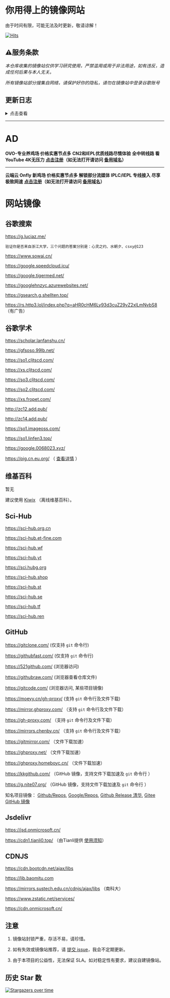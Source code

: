 # 你用得上的镜像网站
由于时间有限，可能无法及时更新，敬请谅解！

[![Hits](https://hits.seeyoufarm.com/api/count/incr/badge.svg?url=https%3A%2F%2Fgithub.com%2FHeroic-Studio%2FGoogle-Mirrors&count_bg=%2379C83D&title_bg=%23555555&icon=&icon_color=%23E7E7E7&title=hits&edge_flat=false)](https://hits.seeyoufarm.com)

## ⚠服务条款
*本仓库收集的镜像站仅供学习研究使用，严禁滥用或用于非法用途，如有违反，造成任何后果与本人无关。*

*所有镜像站部分搜集自网络，请保护好你的隐私，请勿在镜像站中登录谷歌账号*
## 更新日志
<details>
<summary>点击查看</summary>
2023.6.16 更新各类镜像站地址

2023.5.20 更新各类镜像地址

2023.2.23 更新Wikipedia镜像站，移除Google失效镜像

2023.2.18 移除失效地址，新增Google镜像

2023.1.3 新增Wikipedia镜像

2022.12.18 新增Google，GitHub镜像

2022.11.11 全面更新镜像地址

2022.7.30 由墨尘更新Jsdelivr,CDNJS镜像

2022.8.20 由墨尘更新免费V2ray,Google镜像站地址
</details>

*****

# AD
**OVO-专业养鸡场 价格实惠节点多**
**CN2和IEPL优质线路尽情体验**
**全中转线路 看YouTube 4K无压力**
**[点击注册](https://nd.hamstring.cfd/#/register?code=28A42L72)（如无法打开请访问 [备用域名](https://vni.o.websiteovo.top/#/register?code=28A42L72)）**

*****

**云端云 Onfly 新鸡场 价格实惠节点多**
**解锁部分流媒体**
**IPLC/IEPL 专线接入 尽享极致网速**
**[点击注册](https://www.022024.xyz/#/register?code=ccP1TUsg)（如无法打开请访问 [备用域名](https://www.onfly.homes/#/register?code=ccP1TUsg)）**

# 网站镜像

## 谷歌搜索

https://g.luciaz.me/
```
验证你是否来自浙江大学，三个问题的答案分别是：心灵之约、水朝夕、csxy@123
```

https://www.sowai.cn/

https://google.speedcloud.icu/

https://google.tigermed.net/

https://googlehnzyc.azurewebsites.net/

https://gsearch.g.shellten.top/

https://rs.http3.lol/index.php?q=aHR0cHM6Ly93d3cuZ29vZ2xlLmNvbS8 （有广告）

## 谷歌学术

https://scholar.lanfanshu.cn/

https://gfsoso.99lb.net/

https://so1.cljtscd.com/

https://xs.cljtscd.com/

https://so3.cljtscd.com/

https://so2.cljtscd.com/

https://xs.fropet.com/

http://zc12.add.pub/

http://zc14.add.pub/

https://so1.imageoss.com/

https://so1.linfen3.top/

https://google.0068023.xyz/

https://pig.cn.eu.org/ （ [查看详情](https://github.com/xiaozhu2007/-) ）

## 维基百科
暂无

建议使用 [Kiwix](https://www.jianshu.com/p/cfdd051cddc0) （离线维基百科）。

## Sci-Hub

https://sci-hub.org.cn

https://sci-hub.et-fine.com

https://sci-hub.wf

https://sci-hub.yt

https://sci.hubg.org

https://sci-hub.shop

https://sci-hub.st

https://sci-hub.se

https://sci-hub.tf

https://sci-hub.ren

## GitHub

https://gitclone.com/       (仅支持 `git` 命令行)

https://githubfast.com/     (仅支持 `git` 命令行)

https://521github.com/      (浏览器访问)

https://githubraw.com/      (浏览器查看仓库文件)

https://gitcode.com/        (浏览器访问, 某些项目镜像)

https://moeyy.cn/gh-proxy/  (支持 `git` 命令行及文件下载)

https://mirror.ghproxy.com/ （支持 `git` 命令行及文件下载）

https://gh-proxy.com/ （支持 `git` 命令行及文件下载）

https://mirrors.chenby.cn/ （支持 `git` 命令行及文件下载）

https://gitmirror.com/ （文件下载加速）

https://ghproxy.net/ （文件下载加速）

https://ghproxy.homeboyc.cn/ （文件下载加速）

https://kkgithub.com/ （GitHub 镜像，支持文件下载加速及 `git` 命令行 ）

https://g.nite07.org/ （GitHub 镜像，支持文件下载加速及 `git` 命令行 ）

知名项目镜像：
[Github/Repos](https://gitcode.com/org/github/repos),
[Google/Repos](https://gitcode.com/org/google/repos),
[Github Release 清华](https://mirrors.tuna.tsinghua.edu.cn/github-release),
[Gitee GitHub 镜像](https://gitee.com/organizations/mirrors/projects)

## Jsdelivr

https://jsd.onmicrosoft.cn/

https://cdn1.tianli0.top/  （由Tianli提供  <a href="https://tianli-blog.club/%e5%85%8d%e8%b4%b9jsd%e9%95%9c%e5%83%8f%e4%bd%bf%e7%94%a8%e6%89%8b%e5%86%8c/">使用须知</a>）

## CDNJS

https://cdn.bootcdn.net/ajax/libs

https://lib.baomitu.com

https://mirrors.sustech.edu.cn/cdnjs/ajax/libs （南科大）

https://www.zstatic.net/services/

https://cdn.onmicrosoft.cn/

## 注意

1. 镜像站封锁严重，存活不易，请珍惜。

2. 如有失效或镜像站推荐，请 [提交 issue][1]，我会不定期更新。

3. 由于本项目的公益性，无法保证 SLA。如对稳定性有要求，建议自建镜像站。

## 历史 Star 数
[![Stargazers over time](https://starchart.cc/Heroic-Studio/Google-Mirrors.svg)](https://starchart.cc/Heroic-Studio/Google-Mirrors)



  [1]: https://github.com/Heroic-Studio/Google-Mirrors/issues/new

